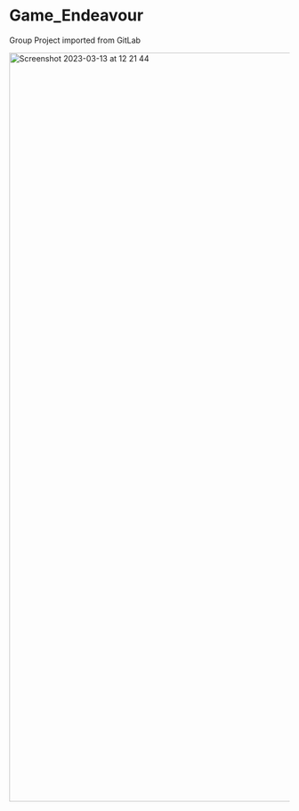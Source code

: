 # Game_Endeavour
Group Project imported from GitLab

<img width="1346" alt="Screenshot 2023-03-13 at 12 21 44" src="https://user-images.githubusercontent.com/43874717/224700507-e5754f7f-bb3a-4bec-9769-98b789883a18.png">
